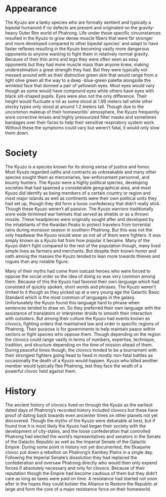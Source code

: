 # Appearance

The Kyuzo are a lanky species who are formally sentient and typically a bipedal humanoid if no defects are present and originated on the gravity-heavy Outer Rim world of Phatrong.
Life under these specific circumstances resulted in the Kyuzo to grow dense muscle fibers that were far stronger and more developed compared to other bipedal species’ and adapt to have faster reflexes resulting in the Kyuzo becoming vastly more dangerous opponents to anyone wanting to fight them in relatively normal gravity.
Because of their thin arms and legs they were often seen as easy opponents but they had more muscle mass than anyone knew, making underestimation a great strength they had.
But they were typically not messed around with as their distinctive green skin that would range from a light olive green all the way to a deep -blue-green palette alongside the wrinkled face that donned a pair of yellowish eyes.
Most eyes would vary though as some would have compound eyes while others have eyes with black slit-shaped pupils.
Eyes were also not the only difference.
Their height would fluctuate a lot as some stood at 1.99 meters tall while other stocky types only stood at around 1.2 meters tall.
Though due to the uncommon makeup of their homeworlds' atmosphere, the Kyuzo frequently wore corrective lenses and highly pressurized filter masks and sometimes bandages over their faces to help their sensitive respiratory system work.
Without these the symptoms could vary but weren’t fatal, it would only slow them down.

# Society

The Kyuzo is a species known for its strong sense of justice and honor.
Most Kyuzo regarded oaths and contracts as unbreakable and many other species sought them as mercenaries, law-enforcement personnel, and bounty hunters.
The Kyuzo were a highly political species, developing societies that had spanned a considerable geographical area, and most Kyuzo did identify as being members of a certain country or region and most major islands as well as continents were their own political units they had set up, though they did form a loose confederacy that didn’t really stick.
Though these Kyuzo weren’t all passive.
The Kyuzo warriors traditionally wore wide-brimmed war helmets that served as shields or as a thrown missile.
These headpieces were originally sought after and developed by the inhabitants of the Kwaidan Peaks to protect travelers from torrential rains during monsoon season in southern Phatrong.
But this was not the only headwear the Kyuzo would wear as not all of them were fighters.
It was simply known as a Kyuzo hat from how popular it became.
Many of the Kyuzo didn’t fight compared to the rest of the population though, many lived simple lives as farmers and merchants.
But despite their known honor and oath among the masses the Kyuzo tended to lean more towards thieves and rogues than any notable figure.

Many of their myths had come from outcast heroes who were forced to oppose the social order so the idea of doing so was very common among them.
Because of this the Kyuzo had favored their own language which had consisted of quickly spoken, short words and phrases.
The Kyuzo weren’t limited to it though as they picked up at a very young age the Galactic Basic Standard which is the most common of languages in the galaxy.
Unfortunately the Kyuzo found this language hard to phrase when sentences tended to draw on.
So they preferred their own language with the assistance of translators or interpreter droids to smooth their interaction with outsiders.
But among their culture the Kyuzo had events known as clovocs, fighting orders that maintained law and order in specific regions of Phatrong.
Their purpose is for governments to help maintain peace within sectors or fight species who oppose them.
Though depending on the region the clovocs could range vastly in terms of numbers, expertise, technique, tradition, and structure depending on the time of mission ahead of them.
During peaceful times though, the clovocs tended to be a tournament with their strongest fighters going head to head in mostly non-fatal battles as occasionally the death of a Kyuzo would happen.
Kyuzo who killed another member would typically flee Phatrong, lest they face the wrath of a powerful clovoc held against them.

# History

The ancient history of clovocs lived on through the Kyuzo as the earliest dated days of Phatrong’s recorded history included clovocs but these have proof of dating back towards even ancienter times on other planets not yet discovered.
Though the myths of the Kyuzo were debatable at best, but if found true it is most likely the Kyuzo had began their society with the development of city-states, and the loose confederation that controlled Phatrong had elected the world’s representatives and senators in the Senate of the Galactic Republic as well as the Imperial Senate of the Galactic Empire.
During some point in history not yet documented, the Ekaqume clovoc put down a rebellion on Phatrong’s Kambey Plains in a single day.
Following the Imperial Senate’s dissolution they had replaced the confederation and oversaw Phatrong directly who would then only expend forces if absolutely necessary and only for clovocs.
Because of their reputation though the Empire had become cautious of them but they didn’t care as long as taxes were paid on time.
A resistance had started not soon after in the hopes they could bolster the Alliance to Restore the Republic at large and form the core of a major resistance force on their homeworld.
